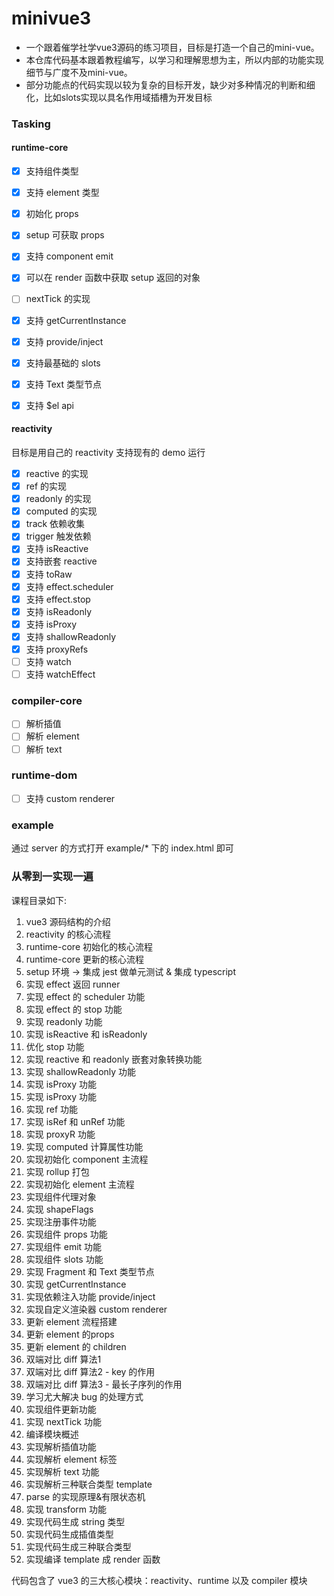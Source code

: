 # minivue3
 - 一个跟着催学社学vue3源码的练习项目，目标是打造一个自己的mini-vue。
 - 本仓库代码基本跟着教程编写，以学习和理解思想为主，所以内部的功能实现细节与广度不及mini-vue。
 - 部分功能点的代码实现以较为复杂的目标开发，缺少对多种情况的判断和细化，比如slots实现以具名作用域插槽为开发目标


### Tasking

#### runtime-core

- [x] 支持组件类型
- [x] 支持 element 类型
- [x] 初始化 props
- [x] setup 可获取 props 
- [x] 支持 component emit
- [x] 可以在 render 函数中获取 setup 返回的对象
- [ ] nextTick 的实现
- [x] 支持 getCurrentInstance
- [x] 支持 provide/inject
- [x] 支持最基础的 slots
- [x] 支持 Text 类型节点
- [x] 支持 $el api



#### reactivity

目标是用自己的 reactivity 支持现有的 demo 运行

- [x] reactive 的实现
- [x] ref 的实现
- [x] readonly 的实现
- [x] computed 的实现
- [x] track 依赖收集
- [x] trigger 触发依赖
- [x] 支持 isReactive
- [x] 支持嵌套 reactive
- [x] 支持 toRaw
- [x] 支持 effect.scheduler
- [x] 支持 effect.stop
- [x] 支持 isReadonly
- [x] 支持 isProxy
- [x] 支持 shallowReadonly
- [x] 支持 proxyRefs
- [ ] 支持 watch
- [ ] 支持 watchEffect
### compiler-core
- [ ] 解析插值
- [ ] 解析 element
- [ ] 解析 text

### runtime-dom
- [ ] 支持 custom renderer 

### example

通过 server 的方式打开 example/\* 下的 index.html 即可


### 从零到一实现一遍

课程目录如下:

1. vue3 源码结构的介绍
2. reactivity 的核心流程
3. runtime-core 初始化的核心流程
4. runtime-core 更新的核心流程
5. setup 环境 -> 集成 jest 做单元测试 & 集成 typescript
6. 实现 effect 返回 runner
7. 实现 effect 的 scheduler 功能
8. 实现 effect 的 stop 功能
9. 实现 readonly 功能
10. 实现 isReactive 和 isReadonly 
11. 优化 stop 功能
12. 实现 reactive 和 readonly 嵌套对象转换功能
13. 实现 shallowReadonly 功能
14. 实现 isProxy 功能
15. 实现 isProxy 功能
16. 实现 ref 功能
17. 实现 isRef 和 unRef 功能
18. 实现 proxyR 功能
19. 实现 computed 计算属性功能
20. 实现初始化 component 主流程
21. 实现 rollup 打包
22. 实现初始化 element 主流程
23. 实现组件代理对象
24. 实现 shapeFlags
25. 实现注册事件功能
26. 实现组件 props 功能
27. 实现组件 emit 功能
28. 实现组件 slots 功能
29. 实现 Fragment 和 Text 类型节点
30. 实现 getCurrentInstance 
31. 实现依赖注入功能 provide/inject
32. 实现自定义渲染器 custom renderer
33. 更新 element 流程搭建
34. 更新 element 的props
35. 更新 element 的 children
36. 双端对比 diff 算法1
37. 双端对比 diff 算法2 - key 的作用
38. 双端对比 diff 算法3 - 最长子序列的作用
39. 学习尤大解决 bug 的处理方式
40. 实现组件更新功能
41. 实现 nextTick 功能
42. 编译模块概述
43. 实现解析插值功能
44. 实现解析 element 标签
45. 实现解析 text 功能
46. 实现解析三种联合类型 template
47. parse 的实现原理&有限状态机
48. 实现 transform 功能
49. 实现代码生成 string 类型
50. 实现代码生成插值类型
51. 实现代码生成三种联合类型
52. 实现编译 template 成 render 函数


代码包含了 vue3 的三大核心模块：reactivity、runtime 以及 compiler 模块

